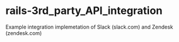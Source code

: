 # rails-3rd_party_API_integration
Example integration implemetation of Slack (slack.com) and Zendesk (zendesk.com)
